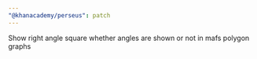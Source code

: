 ```yaml
---
"@khanacademy/perseus": patch
---
```


Show right angle square whether angles are shown or not in mafs polygon graphs
